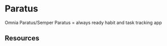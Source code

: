 #  Paratus
 Omnia Paratus/Semper Paratus = always ready habit and task tracking app
 
 ## Resources
 
